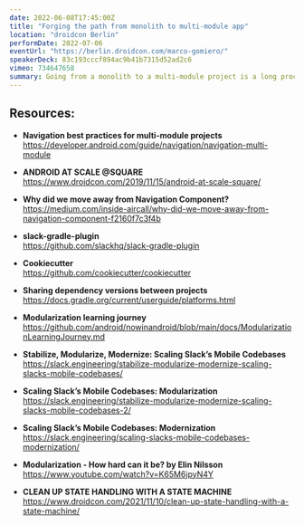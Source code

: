 ```yaml
---
date: 2022-06-08T17:45:00Z
title: "Forging the path from monolith to multi-module app"
location: "droidcon Berlin"
performDate: 2022-07-06
eventUrl: "https://berlin.droidcon.com/marco-gomiero/"
speakerDeck: 83c193cccf894ac9b41b7315d52ad2c6
vimeo: 734647658
summary: Going from a monolith to a multi-module project is a long process, that requires careful planning and a well-thought strategy, especially in medium-large teams.<br><br>The TIER application is evolving to a multi-module structure and this talk will be the logbook of the journey, covering the approach that we followed and the philosophy behind the choices that we’ve made with both the mobile platforms in mind.<br><br>I will tell you how to balance the entire process without harming the regular feature delivery schedule, where to start modularizing and improvements to the build tools to make life less miserable.
---
```


## Resources: 

- **Navigation best practices for multi-module projects**\
    https://developer.android.com/guide/navigation/navigation-multi-module

- **ANDROID AT SCALE @SQUARE**\
    https://www.droidcon.com/2019/11/15/android-at-scale-square/

- **Why did we move away from Navigation Component?**\
    https://medium.com/inside-aircall/why-did-we-move-away-from-navigation-component-f2160f7c3f4b

- **slack-gradle-plugin**\
    https://github.com/slackhq/slack-gradle-plugin

- **Cookiecutter**\
    https://github.com/cookiecutter/cookiecutter

- **Sharing dependency versions between projects**\
    https://docs.gradle.org/current/userguide/platforms.html

- **Modularization learning journey**\
    https://github.com/android/nowinandroid/blob/main/docs/ModularizationLearningJourney.md

- **Stabilize, Modularize, Modernize: Scaling Slack’s Mobile Codebases**\
    https://slack.engineering/stabilize-modularize-modernize-scaling-slacks-mobile-codebases/

- **Scaling Slack’s Mobile Codebases: Modularization**\
    https://slack.engineering/stabilize-modularize-modernize-scaling-slacks-mobile-codebases-2/

- **Scaling Slack’s Mobile Codebases: Modernization**\
    https://slack.engineering/scaling-slacks-mobile-codebases-modernization/

- **Modularization - How hard can it be? by Elin Nilsson**\
    https://www.youtube.com/watch?v=K65M6jpyN4Y

- **CLEAN UP STATE HANDLING WITH A STATE MACHINE**\
    https://www.droidcon.com/2021/11/10/clean-up-state-handling-with-a-state-machine/
